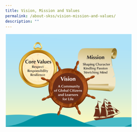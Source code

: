 ```yaml
---
title: Vision, Mission and Values
permalink: /about-skss/vision-mission-and-values/
description: ""
---
```


<img src="/images/ABOUT%20SKSS/School%20Vision%20Mission%20Values.png"  
     style="width:80%">